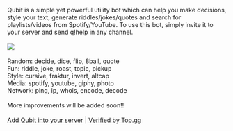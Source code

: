 Qubit is a simple yet powerful utility bot which can help you make decisions, style your text, generate riddles/jokes/quotes and search for playlists/videos from Spotify/YouTube. To use this bot, simply invite it to your server and send q!help in any channel.</br></br>
![](https://cdn.discordapp.com/attachments/727146283097260084/853142328864931870/ezgif.com-gif-maker15.gif)</br></br>
Random: decide, dice, flip, 8ball, quote</br>
Fun: riddle, joke, roast, topic, pickup</br>
Style: cursive, fraktur, invert, altcap</br>
Media: spotify, youtube, giphy, photo</br>
Network: ping, ip, whois, encode, decode</br></br>
More improvements will be added soon!!</br></br>
 [Add Qubit into your server](https://dsc.gg/qubit) | [Verified by Top.gg](https://top.gg/bot/826031374766440459)
